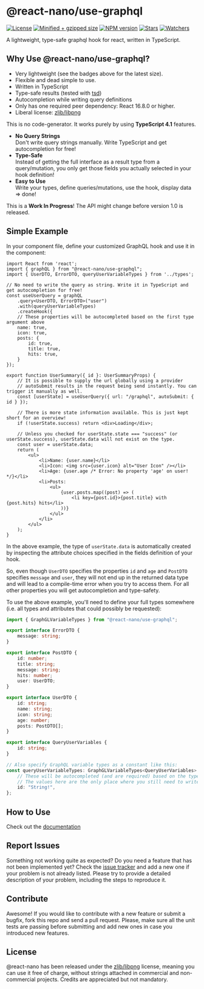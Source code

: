 # @react-nano/use-graphql

[![License](https://flat.badgen.net/github/license/lusito/react-nano?icon=github)](https://github.com/Lusito/react-nano/blob/master/LICENSE)
[![Minified + gzipped size](https://flat.badgen.net/bundlephobia/minzip/@react-nano/use-graphql?icon=dockbit)](https://bundlephobia.com/result?p=@react-nano/use-graphql)
[![NPM version](https://flat.badgen.net/npm/v/@react-nano/use-graphql?icon=npm)](https://www.npmjs.com/package/@react-nano/use-graphql)
[![Stars](https://flat.badgen.net/github/stars/lusito/react-nano?icon=github)](https://github.com/lusito/react-nano)
[![Watchers](https://flat.badgen.net/github/watchers/lusito/react-nano?icon=github)](https://github.com/lusito/react-nano)

A lightweight, type-safe graphql hook for react, written in TypeScript.

## Why Use @react-nano/use-graphql?

- Very lightweight (see the badges above for the latest size).
- Flexible and dead simple to use.
- Written in TypeScript
- Type-safe results (tested with [tsd](https://github.com/SamVerschueren/tsd))
- Autocompletion while writing query definitions
- Only has one required peer dependency: React 16.8.0 or higher.
- Liberal license: [zlib/libpng](https://github.com/Lusito/react-nano/blob/master/LICENSE)

This is no code-generator. It works purely by using **TypeScript 4.1** features.

- **No Query Strings**\
Don't write query strings manually. Write TypeScript and get autocompletion for free!
- **Type-Safe**\
Instead of getting the full interface as a result type from a query/mutation, you only get those fields you actually selected in your hook definition!
- **Easy to Use**\
Write your types, define queries/mutations, use the hook, display data => done!

This is a **Work In Progress**! The API might change before version 1.0 is released.

## Simple Example

In your component file, define your customized GraphQL hook and use it in the component:
```tsx
import React from 'react';
import { graphQL } from "@react-nano/use-graphql";
import { UserDTO, ErrorDTO, queryUserVariableTypes } from '../types';

// No need to write the query as string. Write it in TypeScript and get autocompletion for free!
const useUserQuery = graphQL
    .query<UserDTO, ErrorDTO>("user")
    .with(queryUserVariableTypes)
    .createHook({
    // These properties will be autocompleted based on the first type argument above
    name: true,
    icon: true,
    posts: {
        id: true,
        title: true,
        hits: true,
    }
});

export function UserSummary({ id }: UserSummaryProps) {
    // It is possible to supply the url globally using a provider
    // autoSubmit results in the request being send instantly. You can trigger it manually as well.
    const [userState] = useUserQuery({ url: "/graphql", autoSubmit: { id } });

    // There is more state information available. This is just kept short for an overview!
    if (!userState.success) return <div>Loading</div>;

    // Unless you checked for userState.state === "success" (or userState.success), userState.data will not exist on the type.
    const user = userState.data;
    return (
        <ul>
            <li>Name: {user.name}</li>
            <li>Icon: <img src={user.icon} alt="User Icon" /></li>
            <li>Age: {user.age /* Error: No property 'age' on user! */}</li>
            <li>Posts:
                <ul>
                    {user.posts.map((post) => (
                        <li key={post.id}>{post.title} with {post.hits} hits</li>
                    ))}
                </ul>
            </li>
        </ul>
    );
}

```

In the above example, the type of `userState.data` is automatically created by inspecting the attribute choices specified in the fields definition of your hook.

So, even though `UserDTO` specifies the properties `id` and `age` and `PostDTO` specifies `message` and `user`, they will not end up in the returned data type and will lead to a compile-time error when you try to access them. For all other properties you will get autocompletion and type-safety.

To use the above example, you'll need to define your full types somewhere (i.e. all types and attributes that could possibly be requested):

```TypeScript
import { GraphGLVariableTypes } from "@react-nano/use-graphql";

export interface ErrorDTO {
    message: string;
}

export interface PostDTO {
    id: number;
    title: string;
    message: string;
    hits: number;
    user: UserDTO;
}

export interface UserDTO {
    id: string;
    name: string;
    icon: string;
    age: number;
    posts: PostDTO[];
}

export interface QueryUserVariables {
    id: string;
}

// Also specify GraphQL variable types as a constant like this:
const queryUserVariableTypes: GraphGLVariableTypes<QueryUserVariables> = {
    // These will be autocompleted (and are required) based on the type argument above
    // The values here are the only place where you still need to write GraphQL types.
    id: "String!",
};

```

## How to Use

Check out the [documentation](https://lusito.github.io/react-nano/use-graphql/)

## Report Issues

Something not working quite as expected? Do you need a feature that has not been implemented yet? Check the [issue tracker](https://github.com/Lusito/react-nano/issues) and add a new one if your problem is not already listed. Please try to provide a detailed description of your problem, including the steps to reproduce it.

## Contribute

Awesome! If you would like to contribute with a new feature or submit a bugfix, fork this repo and send a pull request. Please, make sure all the unit tests are passing before submitting and add new ones in case you introduced new features.

## License

@react-nano has been released under the [zlib/libpng](https://github.com/Lusito/react-nano/blob/master/LICENSE) license, meaning you
can use it free of charge, without strings attached in commercial and non-commercial projects. Credits are appreciated but not mandatory.
